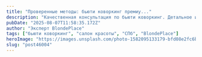 ```yaml
---
title: "Проверенные методы: бьюти коворкинг премиу..."
description: "Качественная консультация по бьюти коворкинг. Детальное изучение преимуществ и недостатков. Обратитесь за консультацией к профессионалам BlondePlace. Эксклюзивны..."
pubDate: "2025-08-07T11:58:35.172Z"
author: "Эксперт BlondePlace"
tags: ["бьюти коворкинг", "салон красоты", "СПб", "BlondePlace"]
heroImage: "https://images.unsplash.com/photo-1582095133179-bfd08e2fc6b3?q=80&w=800&auto=format&fit=crop"
slug: "post46004"
---
```


